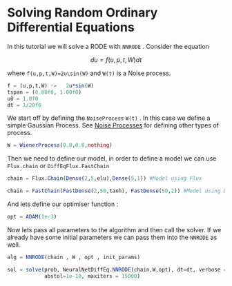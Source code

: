 # Solving Random Ordinary Differential Equations
In this tutorial we will solve a RODE with `NNRODE` .
Consider the equation

```math
du = f(u,p,t,W)dt
```

where ``f(u,p,t,W)=2u\sin(W)`` and ``W(t)`` is a Noise process.
```julia
f = (u,p,t,W) ->   2u*sin(W)
tspan = (0.00f0, 1.00f0)
u0 = 1.0f0
dt = 1/20f0
```
We start off by defining the `NoiseProcess` ``W(t)`` . In this case we define a simple Gaussian Process. See [Noise Processes](https://docs.sciml.ai/stable/features/noise_process/#noise_process-1) for defining other types of process.

```julia
W = WienerProcess(0.0,0.0,nothing)
```
Then we need to define our model, in order to define a model we can use `Flux.chain` or `DiffEqFlux.FastChain`

```julia
chain = Flux.Chain(Dense(2,5,elu),Dense(5,1)) #Model using Flux
```

```julia
chain = FastChain(FastDense(2,50,tanh), FastDense(50,2)) #Model using DiffEqFlux
```
And lets define our optimiser function :
```julia
opt = ADAM(1e-3)
```

Now lets pass all parameters to the algorithm and then call the solver. If we already have some initial parameters we can pass them into the `NNRODE` as well.

```julia
alg = NNRODE(chain , W , opt , init_params)
```
```julia
sol = solve(prob, NeuralNetDiffEq.NNRODE(chain,W,opt), dt=dt, verbose = true,
            abstol=1e-10, maxiters = 15000)
```
